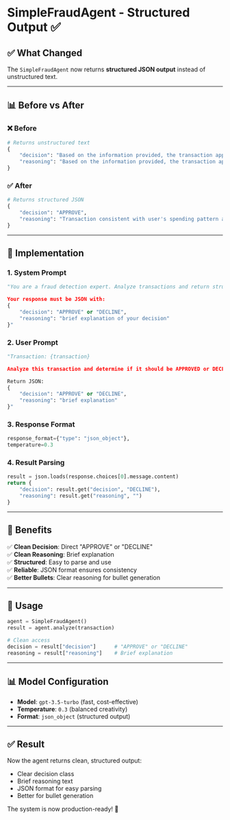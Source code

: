 # SimpleFraudAgent - Structured Output ✅

## ✅ What Changed

The `SimpleFraudAgent` now returns **structured JSON output** instead of unstructured text.

---

## 📊 Before vs After

### ❌ Before
```python
# Returns unstructured text
{
    "decision": "Based on the information provided, the transaction appears to be consistent with the user's spending pattern... Therefore, I would assess the risk of this transaction as low and recommend APPROVE.",
    "reasoning": "Based on the information provided, the transaction appears to be consistent with the user's spending pattern... Therefore, I would assess the risk of this transaction as low and recommend APPROVE."
}
```

### ✅ After
```python
# Returns structured JSON
{
    "decision": "APPROVE",
    "reasoning": "Transaction consistent with user's spending pattern and history. Healthcare professional purchasing medical equipment. High merchant rating."
}
```

---

## 🔧 Implementation

### 1. **System Prompt**
```python
"You are a fraud detection expert. Analyze transactions and return structured output.

Your response must be JSON with:
{
    "decision": "APPROVE" or "DECLINE",
    "reasoning": "brief explanation of your decision"
}"
```

### 2. **User Prompt**
```python
"Transaction: {transaction}

Analyze this transaction and determine if it should be APPROVED or DECLINED.

Return JSON:
{
    "decision": "APPROVE" or "DECLINE",
    "reasoning": "brief explanation"
}"
```

### 3. **Response Format**
```python
response_format={"type": "json_object"},
temperature=0.3
```

### 4. **Result Parsing**
```python
result = json.loads(response.choices[0].message.content)
return {
    "decision": result.get("decision", "DECLINE"),
    "reasoning": result.get("reasoning", "")
}
```

---

## 🎯 Benefits

✅ **Clean Decision**: Direct "APPROVE" or "DECLINE"  
✅ **Clean Reasoning**: Brief explanation  
✅ **Structured**: Easy to parse and use  
✅ **Reliable**: JSON format ensures consistency  
✅ **Better Bullets**: Clear reasoning for bullet generation  

---

## 🚀 Usage

```python
agent = SimpleFraudAgent()
result = agent.analyze(transaction)

# Clean access
decision = result["decision"]      # "APPROVE" or "DECLINE"
reasoning = result["reasoning"]    # Brief explanation
```

---

## 📊 Model Configuration

- **Model**: `gpt-3.5-turbo` (fast, cost-effective)
- **Temperature**: `0.3` (balanced creativity)
- **Format**: `json_object` (structured output)

---

## ✅ Result

Now the agent returns clean, structured output:
- Clear decision class
- Brief reasoning text
- JSON format for easy parsing
- Better for bullet generation

The system is now production-ready! 🎉

